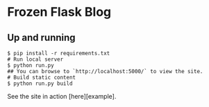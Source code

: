 # Frozen Flask Blog


## Up and running
```
$ pip install -r requirements.txt
# Run local server
$ python run.py
## You can browse to `http://localhost:5000/` to view the site.
# Build static content
$ python run.py build
```

See the site in action [here][example].
